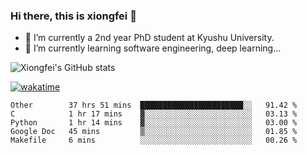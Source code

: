 ### Hi there, this is xiongfei 👋


- 🔭 I’m currently a 2nd year PhD student at Kyushu University.
- 🌱 I’m currently learning software engineering, deep learning...

<!--
**Toma62299781/Toma62299781** is a ✨ _special_ ✨ repository because its `README.md` (this file) appears on your GitHub profile.
Here are some ideas to get you started:
-->

![Xiongfei's GitHub stats](https://github-readme-stats.vercel.app/api?username=Toma62299781)


[![wakatime](https://wakatime.com/badge/user/9e8d5516-d162-43e7-9563-87295d455a71.svg)](https://wakatime.com/@9e8d5516-d162-43e7-9563-87295d455a71)

<!--START_SECTION:waka-->
```text
Other        37 hrs 51 mins  ███████████████████████░░   91.42 % 
C            1 hr 17 mins    ▓░░░░░░░░░░░░░░░░░░░░░░░░   03.13 % 
Python       1 hr 14 mins    ▓░░░░░░░░░░░░░░░░░░░░░░░░   03.00 % 
Google Doc   45 mins         ▒░░░░░░░░░░░░░░░░░░░░░░░░   01.85 % 
Makefile     6 mins          ░░░░░░░░░░░░░░░░░░░░░░░░░   00.26 % 
```
<!--END_SECTION:waka-->

